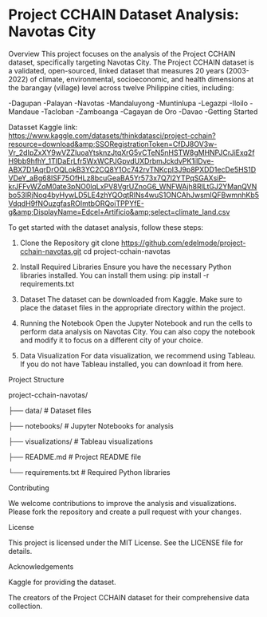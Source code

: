 # Project CCHAIN Dataset Analysis: Navotas City
Overview
This project focuses on the analysis of the Project CCHAIN dataset, specifically targeting Navotas City. The Project CCHAIN dataset is a validated, open-sourced, linked dataset that measures 20 years (2003-2022) of climate, environmental, socioeconomic, and health dimensions at the barangay (village) level across twelve Philippine cities, including:

-Dagupan
-Palayan
-Navotas
-Mandaluyong
-Muntinlupa
-Legazpi
-Iloilo
-Mandaue
-Tacloban
-Zamboanga
-Cagayan de Oro
-Davao
-Getting Started

Datasset Kaggle link: https://www.kaggle.com/datasets/thinkdatasci/project-cchain?resource=download&amp;SSORegistrationToken=CfDJ8OV3w-Vr_2dIpZxXY9wVZZluoaYtsknzJtqXrG5vCTeN5nHSTW8gMHNPJCrJiExq2fH9bb9hfhY_1TIDaErLfr5WxWCPJGpvdUXDrbmJckdvPK1iIDve-ABX7D1AqrDrOQLokB3YC2CQ8Y1Oc742rvTNKcpI3J9p8PXDD1ecDe5HS1DVDeY_aBg68ISF75OfHLz8bcuGeaBA5Yr573x7Q7l2YTPqSGAXsiP-krJFFvWZqM0ate3pNO0lqLxPV8VgrUZnoG6_WNFWAjh8RlLtGJ2YManQVNbo53lRjNoq4byHywLD5LE4zhYQOqtRlNs4wuS1ONCAhJwsmIQFBwmnhKb5VdqdH9fNOuzgfasROImtbORQoiTPPYfE-g&amp;DisplayName=Edcel+Artificio&amp;select=climate_land.csv


To get started with the dataset analysis, follow these steps:

1. Clone the Repository
git clone https://github.com/edelmode/project-cchain-navotas.git
cd project-cchain-navotas

2. Install Required Libraries
Ensure you have the necessary Python libraries installed. You can install them using:
pip install -r requirements.txt

3. Dataset
The dataset can be downloaded from Kaggle. Make sure to place the dataset files in the appropriate directory within the project.

4. Running the Notebook
Open the Jupyter Notebook and run the cells to perform data analysis on Navotas City. You can also copy the notebook and modify it to focus on a different city of your choice.

5. Data Visualization
For data visualization, we recommend using Tableau. If you do not have Tableau installed, you can download it from here.


Project Structure

project-cchain-navotas/

├── data/                   # Dataset files

├── notebooks/              # Jupyter Notebooks for analysis

├── visualizations/         # Tableau visualizations

├── README.md               # Project README file

└── requirements.txt        # Required Python libraries



Contributing

We welcome contributions to improve the analysis and visualizations. Please fork the repository and create a pull request with your changes.


License

This project is licensed under the MIT License. See the LICENSE file for details.


Acknowledgements

Kaggle for providing the dataset.

The creators of the Project CCHAIN dataset for their comprehensive data collection.

